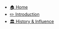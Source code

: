 - [🏠 Home](README.md)
- [✏️ Introduction](Introduction.md)
- [🏛️ History & Influence](History_Influence.md)
